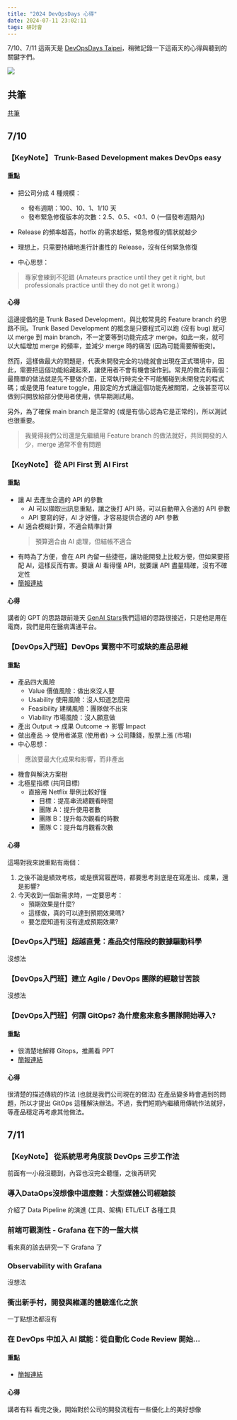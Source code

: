 ```yaml
---
title: "2024 DevOpsDays 心得"
date: 2024-07-11 23:02:11
tags: 研討會
---
```


7/10、7/11 這兩天是 [DevOpsDays Taipei](https://devopsdays.tw/2024/)，稍微記錄一下這兩天的心得與聽到的關鍵字們。
<!-- more -->


![](https://firebasestorage.googleapis.com/v0/b/images-7e754.appspot.com/o/blog%2Fdevopsdays_2024.jpg?alt=media&token=fc2442a6-7517-4ee5-a47f-8d806a7a0d2b)

## 共筆
[共筆](https://hackmd.io/@DevOpsDay/2024/%2F%40DevOpsDay%2FS1-lbMuLC)



## 7/10

### 【KeyNote】 Trunk-Based Development makes DevOps easy
#### 重點
- 把公司分成 4 種規模：
  - 發布週期：100、10、1、1/10 天
  - 發布緊急修復版本的次數：2.5、0.5、<0.1、0 (一個發布週期內)
- Release 的頻率越高，hotfix 的需求越低，緊急修復的情狀就越少
- 理想上，只需要持續地進行計畫性的 Release，沒有任何緊急修復

- 中心思想：
> 專家會練到不犯錯 (Amateurs practice until they get it right, but
professionals practice until they do not get it wrong.)

#### 心得
這邊提倡的是 Trunk Based Development，與比較常見的 Feature branch 的思路不同。Trunk Based Development 的概念是只要程式可以跑 (沒有 bug) 就可以 merge 到 main branch，不一定要等到功能完成才 merge。如此一來，就可以大幅增加 merge 的頻率，並減少 merge 時的痛苦 (因為可能需要解衝突)。

然而，這樣做最大的問題是，代表未開發完全的功能就會出現在正式環境中，因此，需要把這個功能給藏起來，讓使用者不會有機會操作到。常見的做法有兩個：最簡單的做法就是先不要做介面，正常執行時完全不可能觸碰到未開發完的程式碼；或是使用 feature toggle，用設定的方式讓這個功能先被關閉，之後甚至可以做到只開放給部分使用者使用，供早期測試用。

另外，為了確保 main branch 是正常的 (或是有信心認為它是正常的)，所以測試也很重要。

> 我覺得我們公司還是先繼續用 Feature branch 的做法就好，共同開發的人少，merge 通常不會有問題

### 【KeyNote】 從 API First 到 AI First

#### 重點
- 讓 AI 去產生合適的 API 的參數
  - AI 可以擷取出訊息重點，讓之後打 API 時，可以自動帶入合適的 API 參數
  - API 要寫的好，AI 才好懂，才容易提供合適的 API 參數
- AI 適合模糊計算，不適合精準計算
  > 預算適合由 AI 處理，但結帳不適合
- 有時為了方便，會在 API 內留一些捷徑，讓功能開發上比較方便，但如果要搭配 AI，這樣反而有害。要讓 AI 看得懂 API，就要讓 API 盡量精確，沒有不確定性
- [簡報連結](https://docs.google.com/presentation/d/10o1VN0Q-97eTwYN_N-UP8pzLlxrxSBJbfXCcq0mTEDk/edit#slide=id.p)
  
#### 心得
講者的 GPT 的思路跟前幾天 [GenAI Stars](https://genaistars.org.tw/)我們這組的思路很接近，只是他是用在電商，我們是用在醫病溝通平台。


### 【DevOps入門班】DevOps 實務中不可或缺的產品思維

#### 重點
- 產品四大風險
  - Value 價值風險：做出來沒人要
  - Usability 使用風險：沒人知道怎麼用
  - Feasibility 建構風險：團隊做不出來
  - Viability 市場風險：沒人願意做
- 產出 Output -> 成果 Outcome -> 影響 Impact
- 做出產品 -> 使用者滿意 (使用者) -> 公司賺錢，股票上漲 (市場)
- 中心思想：
> 應該要最大化成果和影響，而非產出


- 機會與解決方案樹
- 北極星指標 (共同目標)
  - 直接用 Netflix 舉例比較好懂
    - 目標：提高串流總觀看時間
    - 團隊 A：提升使用者數
    - 團隊 B：提升每次觀看的時數
    - 團隊 C：提升每月觀看次數

#### 心得
這場對我來說重點有兩個：
1. 之後不論是績效考核，或是撰寫履歷時，都要思考到底是在寫產出、成果，還是影響?
2. 今天收到一個新需求時，一定要思考：
   - 預期效果是什麼?
   - 這樣做，真的可以達到預期效果嗎?
   - 要怎麼知道有沒有達成預期效果?

### 【DevOps入門班】超越直覺：產品交付階段的數據驅動科學
沒想法

### 【DevOps入門班】建立 Agile / DevOps 團隊的經驗甘苦談
沒想法

### 【DevOps入門班】何謂 GitOps? 為什麼愈來愈多團隊開始導入?
#### 重點
- 很清楚地解釋 Gitops，推薦看 PPT
- [簡報連結](https://speakerdeck.com/hwchiu/introduction-to-gitops)

#### 心得
很清楚的描述傳統的作法 (也就是我們公司現在的做法) 在產品變多時會遇到的問題，所以才提出 GitOps 這種解決辦法。不過，我們短期內繼續用傳統作法就好，等產品穩定再考慮其他做法。

## 7/11

### 【KeyNote】 從系統思考角度談 DevOps 三步工作法
前面有一小段沒聽到，內容也沒完全聽懂，之後再研究

### 導入DataOps沒想像中這麼難：大型媒體公司經驗談
介紹了 Data Pipeline 的演進 (工具、架構)
ETL/ELT
各種工具 

### 前端可觀測性 - Grafana 在下的一盤大棋
看來真的該去研究一下 Grafana 了

### Observability with Grafana
沒想法

### 衝出新手村，開發與維運的體驗進化之旅
一丁點想法都沒有

### 在 DevOps 中加入 AI 賦能：從自動化 Code Review 開始…
#### 重點
- [簡報連結](https://arock.blob.core.windows.net/blogdata202407/2024%20DevOpsDays%20TPE-p.pdf)

#### 心得
講者有料
看完之後，開始對於公司的開發流程有一些優化上的美好想像